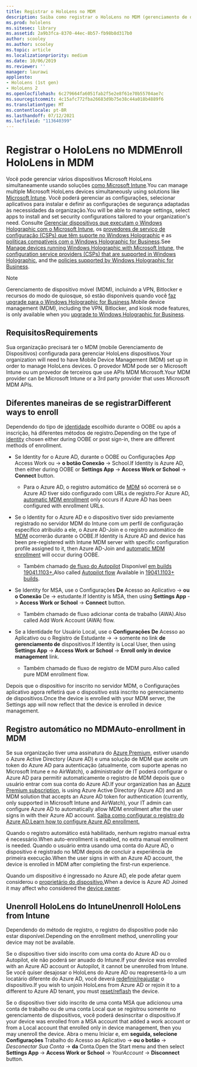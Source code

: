```yaml
---
title: Registrar o HoloLens no MDM
description: Saiba como registrar o HoloLens no MDM (gerenciamento de dispositivo móvel) para facilitar o gerenciamento de vários dispositivos.
ms.prod: hololens
ms.sitesec: library
ms.assetid: 2a9b3fca-8370-44ec-8b57-fb98b8d317b0
author: scooley
ms.author: scooley
ms.topic: article
ms.localizationpriority: medium
ms.date: 10/06/2019
ms.reviewer: ''
manager: laurawi
appliesto:
- HoloLens (1st gen)
- HoloLens 2
ms.openlocfilehash: 6c279664fa6051fab2f5e2e8f61e70b55704ae7c
ms.sourcegitcommit: 4c15afc772fba26683d9b75e38c44a018b4889f6
ms.translationtype: MT
ms.contentlocale: pt-BR
ms.lasthandoff: 07/12/2021
ms.locfileid: "113640399"
---
```

# <a name="enroll-hololens-in-mdm"></a><span data-ttu-id="47d5d-103">Registrar o HoloLens no MDM</span><span class="sxs-lookup"><span data-stu-id="47d5d-103">Enroll HoloLens in MDM</span></span>

<span data-ttu-id="47d5d-104">Você pode gerenciar vários dispositivos Microsoft HoloLens simultaneamente usando soluções [como Microsoft Intune](/intune/windows-holographic-for-business).</span><span class="sxs-lookup"><span data-stu-id="47d5d-104">You can manage multiple Microsoft HoloLens devices simultaneously using solutions like [Microsoft Intune](/intune/windows-holographic-for-business).</span></span> <span data-ttu-id="47d5d-105">Você poderá gerenciar as configurações, selecionar aplicativos para instalar e definir as configurações de segurança adaptadas às necessidades da organização.</span><span class="sxs-lookup"><span data-stu-id="47d5d-105">You will be able to manage settings, select apps to install and set security configurations tailored to your organization's need.</span></span> <span data-ttu-id="47d5d-106">Consulte [Gerenciar dispositivos que executam o Windows Holographic com o Microsoft Intune](/intune/windows-holographic-for-business), os [provedores de serviço de configuração (CSPs) que têm suporte no Windows Holographic](https://msdn.microsoft.com/windows/hardware/commercialize/customize/mdm/configuration-service-provider-reference#hololens) e as [políticas compatíveis com o Windows Holographic for Business](https://msdn.microsoft.com/windows/hardware/commercialize/customize/mdm/policy-configuration-service-provider#hololenspolicies).</span><span class="sxs-lookup"><span data-stu-id="47d5d-106">See [Manage devices running Windows Holographic with Microsoft Intune](/intune/windows-holographic-for-business), the [configuration service providers (CSPs) that are supported in Windows Holographic](https://msdn.microsoft.com/windows/hardware/commercialize/customize/mdm/configuration-service-provider-reference#hololens), and the [policies supported by Windows Holographic for Business](https://msdn.microsoft.com/windows/hardware/commercialize/customize/mdm/policy-configuration-service-provider#hololenspolicies).</span></span>

> [!NOTE]
> <span data-ttu-id="47d5d-107">Gerenciamento de dispositivo móvel (MDM), incluindo a VPN, Bitlocker e recursos do modo de quiosque, só estão disponíveis quando você [faz upgrade para o Windows Holographic for Business](hololens1-upgrade-enterprise.md).</span><span class="sxs-lookup"><span data-stu-id="47d5d-107">Mobile device management (MDM), including the VPN, Bitlocker, and kiosk mode features, is only available when you [upgrade to Windows Holographic for Business](hololens1-upgrade-enterprise.md).</span></span>

## <a name="requirements"></a><span data-ttu-id="47d5d-108">Requisitos</span><span class="sxs-lookup"><span data-stu-id="47d5d-108">Requirements</span></span>

 <span data-ttu-id="47d5d-109">Sua organização precisará ter o MDM (mobile Gerenciamento de Dispositivos) configurada para gerenciar HoloLens dispositivos.</span><span class="sxs-lookup"><span data-stu-id="47d5d-109">Your organization will need to have Mobile Device Management (MDM) set up in order to manage HoloLens devices.</span></span> <span data-ttu-id="47d5d-110">O provedor MDM pode ser o Microsoft Intune ou um provedor de terceiros que use APIs MDM Microsoft.</span><span class="sxs-lookup"><span data-stu-id="47d5d-110">Your MDM provider can be Microsoft Intune or a 3rd party provider that uses Microsoft MDM APIs.</span></span>
 
## <a name="different-ways-to-enroll"></a><span data-ttu-id="47d5d-111">Diferentes maneiras de se registrar</span><span class="sxs-lookup"><span data-stu-id="47d5d-111">Different ways to enroll</span></span>

<span data-ttu-id="47d5d-112">Dependendo do tipo de [identidade](hololens-identity.md) escolhido durante o OOBE ou após a inscrição, há diferentes métodos de registro.</span><span class="sxs-lookup"><span data-stu-id="47d5d-112">Depending on the type of [identity](hololens-identity.md) chosen either during OOBE or post sign-in, there are different methods of enrollment.</span></span>

- <span data-ttu-id="47d5d-113">Se Identity for o Azure AD, durante o OOBE ou Configurações App Access Work ou  ->  **o botão Conexão**  ->   School.</span><span class="sxs-lookup"><span data-stu-id="47d5d-113">If Identity is Azure AD, then either during OOBE or **Settings App** -> **Access Work or School** -> **Connect** button.</span></span>
    - <span data-ttu-id="47d5d-114">Para o Azure AD, o registro automático de [MDM](hololens-enroll-mdm.md#auto-enrollment-in-mdm) só ocorrerá se o Azure AD tiver sido configurado com URLs de registro.</span><span class="sxs-lookup"><span data-stu-id="47d5d-114">For Azure AD, [automatic MDM enrollment](hololens-enroll-mdm.md#auto-enrollment-in-mdm) only occurs if Azure AD has been configured with enrollment URLs.</span></span>
     
- <span data-ttu-id="47d5d-115">Se o Identity for o Azure AD e o dispositivo tiver sido previamente registrado no servidor MDM do Intune com um perfil de configuração específico atribuído a ele, o Azure AD-Join e o registro automático de [MDM](hololens-enroll-mdm.md#auto-enrollment-in-mdm) ocorrerão durante o OOBE.</span><span class="sxs-lookup"><span data-stu-id="47d5d-115">If Identity is Azure AD and device has been pre-registered with Intune MDM server with specific configuration profile assigned to it, then Azure AD-Join and [automatic MDM enrollment](hololens-enroll-mdm.md#auto-enrollment-in-mdm) will occur during OOBE.</span></span>
    - <span data-ttu-id="47d5d-116">Também chamado [de fluxo do Autopilot](hololens2-autopilot.md) Disponível [em builds 19041.1103+.](hololens-release-notes.md#windows-holographic-version-2004)</span><span class="sxs-lookup"><span data-stu-id="47d5d-116">Also called [Autopilot flow](hololens2-autopilot.md) Available in [19041.1103+ builds](hololens-release-notes.md#windows-holographic-version-2004).</span></span>
    

- <span data-ttu-id="47d5d-117">Se Identity for MSA, use o Configurações **De** Acesso ao Aplicativo  ->  **ou o Conexão** De  ->   estudante.</span><span class="sxs-lookup"><span data-stu-id="47d5d-117">If Identity is MSA, then using **Settings App** -> **Access Work or School** -> **Connect** button.</span></span>
    - <span data-ttu-id="47d5d-118">Também chamado de fluxo adicionar conta de trabalho (AWA).</span><span class="sxs-lookup"><span data-stu-id="47d5d-118">Also called Add Work Account (AWA) flow.</span></span>
- <span data-ttu-id="47d5d-119">Se a Identidade for Usuário Local, use o **Configurações De** Acesso ao Aplicativo ou o Registro de Estudante  ->    ->  somente no link **de gerenciamento de** dispositivos.</span><span class="sxs-lookup"><span data-stu-id="47d5d-119">If Identity is Local User, then using **Settings App** -> **Access Work or School** -> **Enroll only in device management** link.</span></span>
    - <span data-ttu-id="47d5d-120">Também chamado de fluxo de registro de MDM puro.</span><span class="sxs-lookup"><span data-stu-id="47d5d-120">Also called pure MDM enrollment flow.</span></span>

<span data-ttu-id="47d5d-121">Depois que o dispositivo for inscrito no servidor MDM, o Configurações aplicativo agora refletirá que o dispositivo está inscrito no gerenciamento de dispositivos.</span><span class="sxs-lookup"><span data-stu-id="47d5d-121">Once the device is enrolled with your MDM server, the Settings app will now reflect that the device is enrolled in device management.</span></span>

## <a name="auto-enrollment-in-mdm"></a><span data-ttu-id="47d5d-122">Registro automático no MDM</span><span class="sxs-lookup"><span data-stu-id="47d5d-122">Auto-enrollment in MDM</span></span>

<span data-ttu-id="47d5d-123">Se sua organização tiver uma assinatura do [Azure Premium](https://azure.microsoft.com/overview/), estiver usando o Azure Active Directory (Azure AD) e uma solução de MDM que aceite um token do Azure AD para autenticação (atualmente, com suporte apenas no Microsoft Intune e no AirWatch), o administrador de IT poderá configurar o Azure AD para permitir automaticamente o registro de MDM depois que o usuário entrar com sua conta do Azure AD.</span><span class="sxs-lookup"><span data-stu-id="47d5d-123">If your organization has an [Azure Premium subscription](https://azure.microsoft.com/overview/), is using Azure Active Directory (Azure AD) and an MDM solution that accepts an Azure AD token for authentication (currently, only supported in Microsoft Intune and AirWatch), your IT admin can configure Azure AD to automatically allow MDM enrollment after the user signs in with their Azure AD account.</span></span> [<span data-ttu-id="47d5d-124">Saiba como configurar o registro do Azure AD.</span><span class="sxs-lookup"><span data-stu-id="47d5d-124">Learn how to configure Azure AD enrollment.</span></span>](/mem/intune/enrollment/windows-enroll#enable-windows-10-automatic-enrollment)

<span data-ttu-id="47d5d-125">Quando o registro automático está habilitado, nenhum registro manual extra é necessário.</span><span class="sxs-lookup"><span data-stu-id="47d5d-125">When auto-enrollment is enabled, no extra manual enrollment is needed.</span></span> <span data-ttu-id="47d5d-126">Quando o usuário entra usando uma conta do Azure AD, o dispositivo é registrado no MDM depois de concluir a experiência de primeira execução.</span><span class="sxs-lookup"><span data-stu-id="47d5d-126">When the user signs in with an Azure AD account, the device is enrolled in MDM after completing the first-run experience.</span></span>

<span data-ttu-id="47d5d-127">Quando um dispositivo é ingressado no Azure AD, ele pode afetar quem considerou o [proprietário do dispositivo.](security-adminless-os.md#device-owner)</span><span class="sxs-lookup"><span data-stu-id="47d5d-127">When a device is Azure AD Joined it may affect who considered the [device owner](security-adminless-os.md#device-owner).</span></span>

## <a name="unenroll-hololens-from-intune"></a><span data-ttu-id="47d5d-128">Unenroll HoloLens do Intune</span><span class="sxs-lookup"><span data-stu-id="47d5d-128">Unenroll HoloLens from Intune</span></span>

<span data-ttu-id="47d5d-129">Dependendo do método de registro, o registro do dispositivo pode não estar disponível.</span><span class="sxs-lookup"><span data-stu-id="47d5d-129">Depending on the enrollment method, unenrolling your device may not be available.</span></span>

<span data-ttu-id="47d5d-130">Se o dispositivo tiver sido inscrito com uma conta do Azure AD ou o Autopilot, ele não poderá ser anuado do Intune.</span><span class="sxs-lookup"><span data-stu-id="47d5d-130">If your device was enrolled with an Azure AD account or Autopilot, it cannot be unenrolled from Intune.</span></span> <span data-ttu-id="47d5d-131">Se você quiser desajosar o HoloLens do Azure AD ou reapresentá-lo a um locatário diferente do Azure AD, você deverá [redefinir/reajustar](hololens-recovery.md#reset-the-device) o dispositivo.</span><span class="sxs-lookup"><span data-stu-id="47d5d-131">If you wish to unjoin HoloLens from Azure AD or rejoin it to a different to Azure AD tenant, you must [reset/reflash](hololens-recovery.md#reset-the-device) the device.</span></span>

<span data-ttu-id="47d5d-132">Se o dispositivo tiver sido inscrito de uma conta MSA que adicionou uma conta de trabalho ou de uma conta Local que se registrou somente no gerenciamento de dispositivos, você poderá desinscritar o dispositivo.</span><span class="sxs-lookup"><span data-stu-id="47d5d-132">If your device was enrolled from a MSA account that added a work account or from a Local account that enrolled only in device management, then you may unenroll the device.</span></span> <span data-ttu-id="47d5d-133">Abra o menu Iniciar e, em **seguida, selecione Configurações** Trabalho do Acesso ao Aplicativo  ->  **ou o botão**  ->  *Desconectar Sua Conta*  ->  **da** Conta.</span><span class="sxs-lookup"><span data-stu-id="47d5d-133">Open the Start menu and then select **Settings App** -> **Access Work or School** -> *YourAccount* -> **Disconnect** button.</span></span>